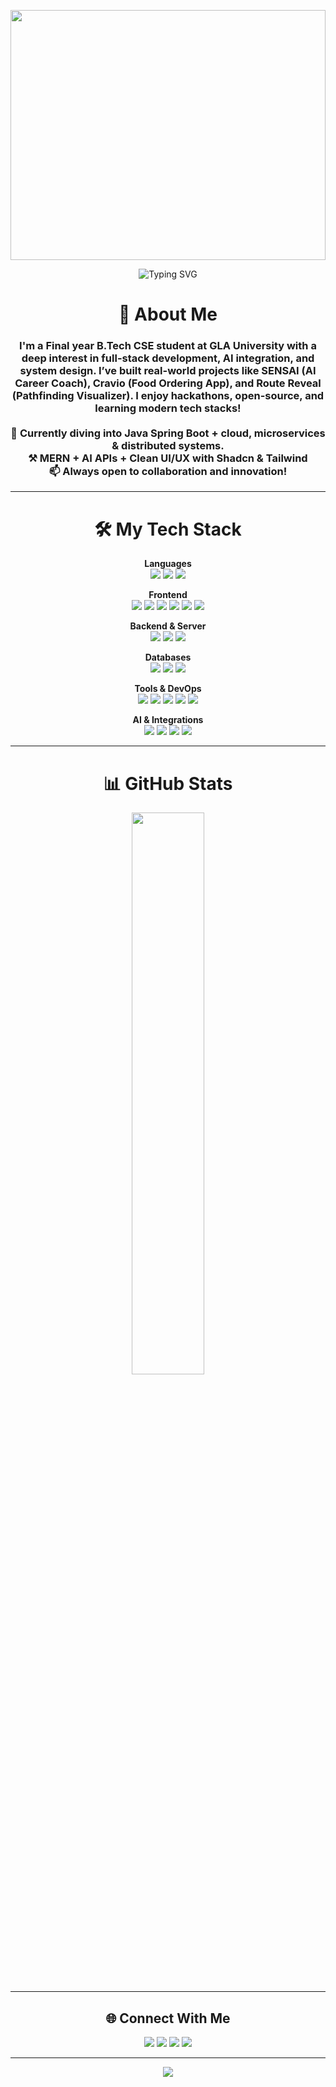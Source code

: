 <!-- Animated Avatar -->
<p align="center">
  <img src="https://media2.giphy.com/media/v1.Y2lkPTc5MGI3NjExamhkZGd0dHo2azQ1cTMyMDRsemkycGdmdGpobzFsbzFqdjE0eTJiZCZlcD12MV9pbnRlcm5hbF9naWZfYnlfaWQmY3Q9Zw/2IudUHdI075HL02Pkk/giphy.gif" width="100%" height="400px" />
</p>
<!-- Master Header with Typing Animation -->
<p align="center">
  <img src="https://readme-typing-svg.demolab.com?font=Fira+Code&weight=500&size=25&pause=1000&color=00FFFF&center=true&vCenter=true&width=800&lines=Hi+%F0%9F%91%8B%2C+I'm+Divyansh+Yadav!;MERN+Stack+Developer;Spring+Boot+Engineer;AI+%26+Open+Source+Enthusiast;Always+Learning+New+Things!" alt="Typing SVG" />
</p>

<!-- About Me -->
<h1 align="center">🚀 About Me</h1>
<h3 align="center" width="100% ">
  I'm a Final year B.Tech CSE student at GLA University with a deep interest in full-stack development, AI integration, and system design. I’ve built real-world projects like <strong>SENSAI (AI Career Coach)</strong>, <strong>Cravio (Food Ordering App)</strong>, and <strong>Route Reveal (Pathfinding Visualizer)</strong>. I enjoy hackathons, open-source, and learning modern tech stacks!
  <br><br>🌱 Currently diving into  Java Spring Boot + cloud, microservices & distributed systems.
  <br>⚒️ MERN + AI APIs + Clean UI/UX with Shadcn & Tailwind
  <br>📫 Always open to collaboration and innovation!
</h3>

---

<!-- Tech Stack -->
<h1 align="center">🛠️ My Tech Stack</h1>

<p align="center"><b>Languages</b><br>
  <img src="https://img.shields.io/badge/Java-ED8B00?style=for-the-badge&logo=java&logoColor=white" />
  <img src="https://img.shields.io/badge/JavaScript-F7DF1E?style=for-the-badge&logo=javascript&logoColor=black" />
  <img src="https://img.shields.io/badge/TypeScript-3178C6?style=for-the-badge&logo=typescript&logoColor=white" />
</p>

<p align="center"><b>Frontend</b><br>
  <img src="https://img.shields.io/badge/React-20232A?style=for-the-badge&logo=react&logoColor=61DAFB" />
  <img src="https://img.shields.io/badge/Next.js-000000?style=for-the-badge&logo=nextdotjs&logoColor=white" />
  <img src="https://img.shields.io/badge/Tailwind_CSS-38B2AC?style=for-the-badge&logo=tailwind-css&logoColor=white" />
  <img src="https://img.shields.io/badge/Shadcn_UI-000000?style=for-the-badge&logo=shadcnui&logoColor=white" />
  <img src="https://img.shields.io/badge/HTML5-E34F26?style=for-the-badge&logo=html5&logoColor=white" />
  <img src="https://img.shields.io/badge/CSS3-1572B6?style=for-the-badge&logo=css3&logoColor=white" />
</p>

<p align="center"><b>Backend & Server</b><br>
  <img src="https://img.shields.io/badge/Node.js-339933?style=for-the-badge&logo=nodedotjs&logoColor=white" />
  <img src="https://img.shields.io/badge/Express.js-404D59?style=for-the-badge" />
  <img src="https://img.shields.io/badge/Spring_Boot-6DB33F?style=for-the-badge&logo=spring-boot&logoColor=white" />
</p>

<p align="center"><b>Databases</b><br>
  <img src="https://img.shields.io/badge/MongoDB-47A248?style=for-the-badge&logo=mongodb&logoColor=white" />
  <img src="https://img.shields.io/badge/MySQL-005C84?style=for-the-badge&logo=mysql&logoColor=white" />
  <img src="https://img.shields.io/badge/NeonDB-00FFFF?style=for-the-badge&logoColor=white" />
</p>

<p align="center"><b>Tools & DevOps</b><br>
  <img src="https://img.shields.io/badge/Git-F05032?style=for-the-badge&logo=git&logoColor=white" />
  <img src="https://img.shields.io/badge/GitHub-181717?style=for-the-badge&logo=github&logoColor=white" />
  <img src="https://img.shields.io/badge/Vercel-000000?style=for-the-badge&logo=vercel&logoColor=white" />
  <img src="https://img.shields.io/badge/Docker-2496ED?style=for-the-badge&logo=docker&logoColor=white" />
  <img src="https://img.shields.io/badge/Postman-FF6C37?style=for-the-badge&logo=postman&logoColor=white" />
</p>

<p align="center"><b>AI & Integrations</b><br>
  <img src="https://img.shields.io/badge/OpenAI-412991?style=for-the-badge&logo=openai&logoColor=white" />
  <img src="https://img.shields.io/badge/Gemini_API-000000?style=for-the-badge&logo=google&logoColor=white" />
  <img src="https://img.shields.io/badge/Clerk_Auth-3D6FE4?style=for-the-badge&logo=clerk&logoColor=white" />
  <img src="https://img.shields.io/badge/SendGrid-0081C6?style=for-the-badge&logo=sendgrid&logoColor=white" />
</p>

---

<!-- GitHub Stats -->
<h1 align="center">📊 GitHub Stats</h1>
<p align="center">
  <img src="https://github-readme-stats.vercel.app/api/top-langs/?username=divyansh-yadav-1&layout=compact&theme=radical&hide_border=true" width="48%" />
</p>




---

<!-- Socials -->
<h2 align="center">🌐 Connect With Me</h2>
<p align="center">
  <a href="mailto:iamdivyanshyadav1@gmail.com"><img src="https://img.shields.io/badge/Gmail-D14836?style=for-the-badge&logo=gmail&logoColor=white" /></a>
  <a href="https://www.linkedin.com/in/divyansh-yadav-537716190/"><img src="https://img.shields.io/badge/LinkedIn-0077B5?style=for-the-badge&logo=linkedin&logoColor=white" /></a>
  <a href="https://leetcode.com/u/Divyansh20004/"><img src="https://img.shields.io/badge/LeetCode-FFA116?style=for-the-badge&logo=leetcode&logoColor=black" /></a>
  <a href="https://github.com/divyansh-yadav-1"><img src="https://img.shields.io/badge/GitHub-100000?style=for-the-badge&logo=github&logoColor=white" /></a>
</p>

---

<!-- Quote -->
<p align="center">
  <img src="https://quotes-github-readme.vercel.app/api?type=horizontal&theme=radical" />
</p> 
